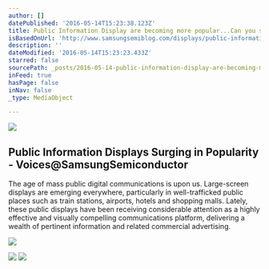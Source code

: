```yaml
---
author: []
datePublished: '2016-05-14T15:23:38.123Z'
title: Public Information Display are becoming more popular...Can you see Images of Big Brother coming next????
isBasedOnUrl: 'http://www.samsungsemiblog.com/displays/public-information-displays-surging-popularity/'
description: ''
dateModified: '2016-05-14T15:23:23.433Z'
starred: false
sourcePath: _posts/2016-05-14-public-information-display-are-becoming-more-popularcan-y.md
inFeed: true
hasPage: false
inNav: false
_type: MediaObject

---
```

![](https://the-grid-user-content.s3-us-west-2.amazonaws.com/6e919d73-3da9-48c8-b4cc-7b257ca0e8f7.jpg)

<article style=""><h1>Public Information Displays Surging in Popularity - Voices@SamsungSemiconductor</h1><p>The age of mass public digital communications is upon us. Large-screen displays are emerging everywhere, particularly in well-trafficked public places such as train stations, airports, hotels and shopping malls. Lately, these public displays have been receiving considerable attention as a highly effective and visually compelling communications platform, delivering a wealth of pertinent information and related commercial advertising.</p><img src="https://www.samsungsemiblog.com/wp-content/uploads/2016/05/Samsung-Display-PID-Shopping-Mall-Video-Wall.jpg" /></article>

![](https://the-grid-user-content.s3-us-west-2.amazonaws.com/3334e492-9661-4573-a2b2-2660193f1800.jpg)
![](https://the-grid-user-content.s3-us-west-2.amazonaws.com/c811b30b-d354-4d80-9a19-214905a172a6.jpg)